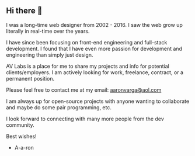 ## Hi there 👋

I was a long-time web designer from 2002 - 2016. I saw the web grow up literally in real-time over the years.

I have since been focusing on front-end engineering and full-stack development. I found that I have even more passion for development and engineering than simply just design.

AV Labs is a place for me to share my projects and info for potential clients/employers. I am actively looking for work, freelance, contract, or a permanent position.

Please feel free to contact me at my email: aaronvarga@aol.com

I am always up for open-source projects with anyone wanting to collaborate and maybe do some pair programming, etc.

I look forward to connecting with many more people from the dev community.

Best wishes!

- A-a-ron
